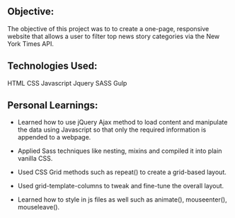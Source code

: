 ## **Objective:**

The objective of this project was to to create a one-page, responsive website that allows a user to filter top news story categories via the New York Times API.

## **Technologies Used:**

HTML CSS Javascript Jquery SASS Gulp

## **Personal Learnings:**

- Learned how to use jQuery Ajax method to load content and manipulate the data using Javascript so that only the required information is appended to a webpage.

- Applied Sass techniques like nesting, mixins and compiled it into plain vanilla CSS.

- Used CSS Grid methods such as repeat() to create a grid-based layout.

- Used grid-template-columns to tweak and fine-tune the overall layout.

- Learned how to style in js files as well such as animate(), mouseenter(), mouseleave().
